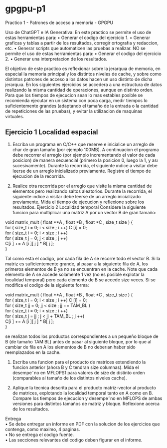 # gpgpu-p1

Practico 1 - Patrones de acceso a memoria - GPGPU

Uso de ChatGPT e IA Generativa:
En este practico se permite el uso de estas herramientas para:
• Generar el codigo del ejercicio 1.
• Generar graficas y tablas a partir de los resultados, corregir ortografıa y redaccion, etc.
• Generar scripts que automaticen las pruebas a realizar.
NO se permite el uso de estas herramientas para:
• Generar el codigo del ejercicio 2.
• Generar una interpretacion de los resultados.

El objetivo de este practico es reflexionar sobre la jerarquıa de memoria, en especial la memoria principal
y los distintos niveles de cache, y sobre como distintos patrones de acceso a los datos hacen un uso distinto
de dicha jerarquıa. En los siguientes ejercicios se accedera a una estructura de datos realizando la misma
cantidad de operaciones, aunque en distinto orden. Para que los tiempos de ejecucion sean lo mas estables
posible se recomienda ejecutar en un sistema con poca carga, medir tiempos lo suficientemente grandes
(adaptando el tamaño de la entrada o la cantidad de repeticiones de las pruebas), y evitar la utilizacion de
maquinas virtuales.


## Ejercicio 1 Localidad espacial

1. Escriba un programa en C/C++ que reserve e inicialice un arreglo de char de gran tamaño (por
ejemplo 100MB). A continuacion el programa debe recorrer el arreglo (por ejemplo incrementando el
valor de cada posicion) de manera secuencial (primero la posicion 0, luego la 1, y ası sucesivamente).
Durante la recorrida, el siguiente ındice a visitar debe leerse de un arreglo inicializado previamente.
Registre el tiempo de ejecucion de la recorrida.  

2. Realice otra recorrida por el arreglo que visite la misma cantidad de elementos pero realizando saltos
aleatorios. Durante la recorrida, el siguiente ındice a visitar debe leerse de un arreglo inicializado
previamente. Mida el tiempo de ejecucion y reflexione sobre los resultados.
Ejercicio 2 Localidad temporal
Considere la siguiente funcion para multiplicar una matriz A por un vector B de gran tamaño:  

void matrix_mult ( float **A , float *B , float *C , size_t size ) {  
    for ( size_t i = 0; i < size ; i ++) C [i] = 0;  
    for ( size_t i = 0; i < size ; i ++)  
    for ( size_t j = 0; j < size ; j ++)  
    C[i ] += A [i ][ j ] * B[ j ];  
}  

Tal como esta el codigo, por cada fila de A se recorre todo el vector B. Si la matriz es suficientemente
grande, al pasar a la siguiente fila de A, los primeros elementos de B ya no se encuentran en la cache. Note
que cada elemento de A se accede solamente 1 vez (no es posible explotar la localidad temporal) pero cada
elemento de B se accede size veces.
Si se modifica el codigo de la siguiente forma:  

void matrix_mult ( float **A , float *B , float *C , size_t size ) {  
    for ( size_t i = 0; i < size ; i ++) C [i] = 0;  
    for ( size_t jj = 0; jj < size ; jj += TAM_BL )  
    for ( size_t i = 0; i < size ; i ++)  
    for ( size_t j = jj ; j < jj + TAM_BL ; j ++)  
    C[i ] += A [i ][ j ] * B[ j ];  
}  

se realizan todos los productos correspondientes a un pequeño bloque de B (de tamaño TAM BL) antes de
pasar al siguiente bloque, por lo que al cambiar de fila en A los elementos de B no deberıan haber sido
reemplazados en la cache.  

1. Escriba una funcion para el producto de matrices extendiendo la funcion anterior (ahora B y C tendran
size columnas). Mida el desempe˜no en MFLOPS1 para valores de size de distinto orden (comparables
al tamaño de los distintos niveles cache).  

2. Aplique la tecnica descrita para el producto matriz-vector al producto de matrices, explotando la
localidad temporal tanto en A como en B. Compare los tiempos de ejecucion y desempe˜no en MFLOPS
de ambas versiones para distintos tamaños de matriz y bloque. Reflexione acerca de los resultados.  

Entrega  
• Se debe entregar un informe en PDF con la solucion de los ejercicios que contenga, como maximo, 4
paginas.  
• No se entrega el codigo fuente.  
• Las secciones relevantes del codigo deben figurar en el informe.  
